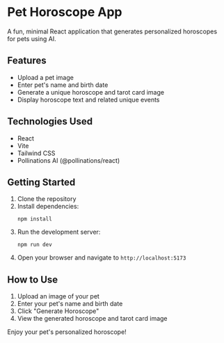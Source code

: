 # Pet Horoscope App

A fun, minimal React application that generates personalized horoscopes for pets using AI.

## Features

- Upload a pet image
- Enter pet's name and birth date
- Generate a unique horoscope and tarot card image
- Display horoscope text and related unique events

## Technologies Used

- React
- Vite
- Tailwind CSS
- Pollinations AI (@pollinations/react)

## Getting Started

1. Clone the repository
2. Install dependencies:
   ```
   npm install
   ```
3. Run the development server:
   ```
   npm run dev
   ```
4. Open your browser and navigate to `http://localhost:5173`

## How to Use

1. Upload an image of your pet
2. Enter your pet's name and birth date
3. Click "Generate Horoscope"
4. View the generated horoscope and tarot card image

Enjoy your pet's personalized horoscope!
